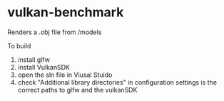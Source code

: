 # vulkan-benchmark

Renders a .obj file from /models




To build 
1. install glfw
2. install VulkanSDK
3. open the sln file in Viusal Stuido
4. check "Additional library directories" in configuration settings is the correct paths to glfw and the vulkanSDK


